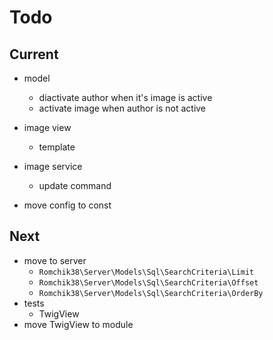 # Todo

## Current

- model
  - diactivate author when it's image is active
  - activate image when author is not active

- image view
  - template
- image service
  - update command

- move config to const

## Next

- move to server
  - `Romchik38\Server\Models\Sql\SearchCriteria\Limit`
  - `Romchik38\Server\Models\Sql\SearchCriteria\Offset`
  - `Romchik38\Server\Models\Sql\SearchCriteria\OrderBy`
- tests  
  - TwigView  
- move TwigView to module  
